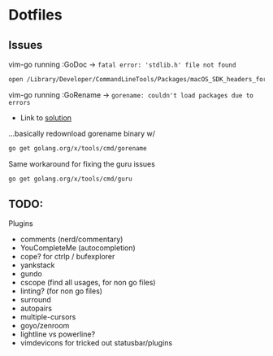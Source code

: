 # Dotfiles

## Issues

vim-go running :GoDoc -> `fatal error: 'stdlib.h' file not found`

```bash
open /Library/Developer/CommandLineTools/Packages/macOS_SDK_headers_for_macOS_10.14.pkg
```

vim-go running :GoRename -> `gorename: couldn't load packages due to errors`

- Link to [solution](https://github.com/redefiance/atom-go-rename/issues/5)

...basically redownload gorename binary w/ 

```bash
go get golang.org/x/tools/cmd/gorename
```

Same workaround for fixing the guru issues

```bash
go get golang.org/x/tools/cmd/guru
```

## TODO:

Plugins

- comments (nerd/commentary)
- YouCompleteMe (autocompletion)
- cope? for ctrlp / bufexplorer
- yankstack
- gundo
- cscope (find all usages, for non go files)
- linting? (for non go files)
- surround
- autopairs
- multiple-cursors
- goyo/zenroom
- lightline vs powerline?
- vimdevicons for tricked out statusbar/plugins

